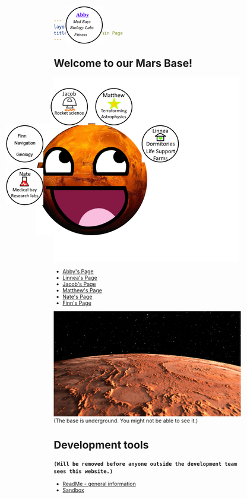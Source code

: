 ```yaml
---
layout: default
title: Mars Base Main Page
---
```


# Welcome to our Mars Base!
![](transparentblock.png)


<IMG STYLE="position:absolute; TOP:350px; LEFT:180px" SRC="AwesomeMars-small.png">
<IMG STYLE="position:absolute; TOP:355px; LEFT:100px" SRC="button_finn.png">
<IMG STYLE="position:absolute; TOP:35px; LEFT:260px" SRC="button_abby.png">
<IMG STYLE="position:absolute; TOP:355px; LEFT:465px" SRC="button_linnea.png">
<IMG STYLE="position:absolute; TOP:470px; LEFT:100px" SRC="button_nate.png">
<IMG STYLE="position:absolute; TOP:255px; LEFT:220px" SRC="button_jacob.png">
<IMG STYLE="position:absolute; TOP:255px; LEFT:340px" SRC="button_matthew.png">


- [Abby's Page](AB_page.md)
- [Linnea's Page](Linnea-main.md)
- [Jacob's Page](Jacobmain.md)
- [Matthew's Page](mattspage.md)
- [Nate's Page](Nates_page.md)
- [Finn's Page](finn-main.md)

![Mars panorama](shutterstock_1041249343.jpg)
(The base is underground. You might not be able to see it.)

# Development tools
### `(Will be removed before anyone outside the development team sees this website.)`
- [ReadMe - general information](README.md)
- [Sandbox](sandbox.md)

